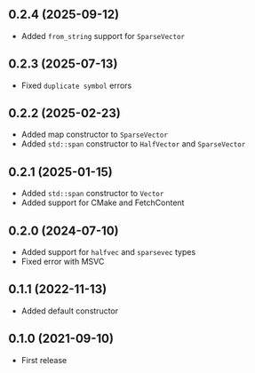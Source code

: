 ## 0.2.4 (2025-09-12)

- Added `from_string` support for `SparseVector`

## 0.2.3 (2025-07-13)

- Fixed `duplicate symbol` errors

## 0.2.2 (2025-02-23)

- Added map constructor to `SparseVector`
- Added `std::span` constructor to `HalfVector` and `SparseVector`

## 0.2.1 (2025-01-15)

- Added `std::span` constructor to `Vector`
- Added support for CMake and FetchContent

## 0.2.0 (2024-07-10)

- Added support for `halfvec` and `sparsevec` types
- Fixed error with MSVC

## 0.1.1 (2022-11-13)

- Added default constructor

## 0.1.0 (2021-09-10)

- First release
